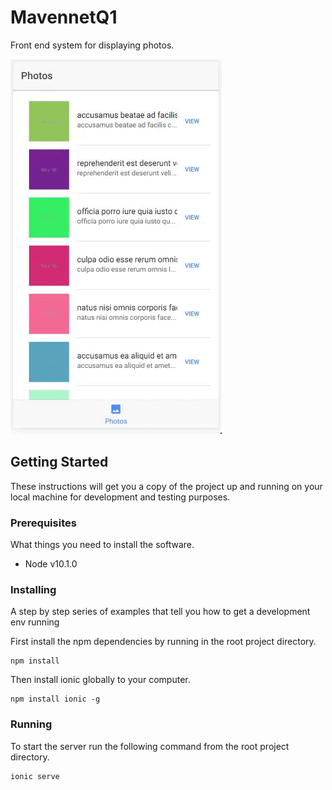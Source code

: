 # MavennetQ1
Front end system for displaying photos.

![](photos.gif)

## Getting Started

These instructions will get you a copy of the project up and running on your local machine for development and testing purposes.

### Prerequisites

What things you need to install the software.

* Node v10.1.0

### Installing

A step by step series of examples that tell you how to get a development env running

First install the npm dependencies by running in the root project directory.

```
npm install
```
Then install ionic globally to your computer.

```
npm install ionic -g
```

### Running

To start the server run the following command from the root project directory.

```
ionic serve
```

